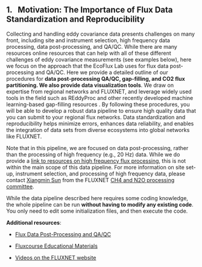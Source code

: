 ## 1. &nbsp; Motivation: The Importance of Flux Data Standardization and Reproducibility


Collecting and handling eddy covariance data presents challenges on many front, including site and instrument selection, high frequency data processing, data post-processing, and QA/QC. While there are many resources online resources that can help with all of these different challenges of eddy covariance measurements (see examples below), here we focus on the approach that the EcoFlux Lab uses for flux data post-processing and QA/QC. Here we provide a detailed outline of our procedures for **data post-processing QA/QC, gap-filling, and CO2 flux partitioning. We also provide data visualization tools**. We draw on expertise from regional networks and FLUXNET, and leverage widely used tools in the field such as REddyProc and other recently developed machine learning-based gap-filling resources . By following these procedures, you will be able to develop a robust data pipeline to ensure high quality data that you can submit to your regional flux networks. Data standardization and reproducibility helps minimize errors, enhances data reliability, and enables the integration of data sets from diverse ecosystems into global networks like FLUXNET. 

Note that in this pipeline, we are focused on data post-processing, rather than the processing of high frequency (e.g., 20 Hz) data. While we do provide a <a href="https://ecoflux-lab.github.io/PipelineDocumentation/1_0_Note_High_Freq_Data_Processing.html" target="_blank" rel="noopener noreferrer">link to resources on high frequency flux processing</a>, this is not within the main scope of this data pipeline. For more information on site set-up, instrument selection, and processing of high frequency data, please contact <a href="mailto:xsun130@asu@edu">Xiangmin Sun</a> from the FLUXNET <a href="https://fluxnet.org/community/fluxnet-working-groups/ch4-and-n2o-processing-committee/" target="_blank" rel="noopener noreferrer">CH4 and N2O processing committee</a>.

While the data pipeline described here requires some coding knowledge, the whole pipeline can be run **without having to modify any existing code**. You only need to edit some initialization files, and then execute the code.

**Additional resources**:

* <a href="https://ameriflux.lbl.gov/resources/resource-list/tools-and-software-for-flux-scientists/flux-data-post-processing-and-qa-qc/" target="_blank" rel="noopener noreferrer">Flux Data Post-Processing and QA/QC</a>

* <a href="https://fluxnet.org/fluxcourse_educational_materials/" target="_blank" rel="noopener noreferrer">Fluxcourse Educational Materials</a>

* <a href="https://fluxnet.org/videos/" target="_blank" rel="noopener noreferrer">Videos on the FLUXNET website</a>
